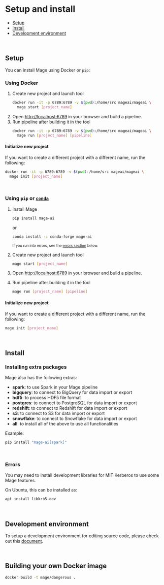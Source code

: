 # Setup and install

- [Setup](#setup)
- [Install](#install)
- [Development environment](#development-environment)

<br />

## Setup
You can install Mage using Docker or `pip`:

### Using Docker

1. Create new project and launch tool
    ```bash
    docker run -it -p 6789:6789 -v $(pwd):/home/src mageai/mageai \
      mage start [project_name]
    ```
1. Open [http://localhost:6789](http://localhost:6789) in your browser and build a pipeline.
1. Run pipeline after building it in the tool
    ```bash
    docker run -it -p 6789:6789 -v $(pwd):/home/src mageai/mageai \
      mage run [project_name] [pipeline]
    ```

#### Initialize new project
If you want to create a different project with a different name, run the following:

```bash
docker run -it -p 6789:6789 -v $(pwd):/home/src mageai/mageai \
  mage init [project_name]
```

<br />

### Using `pip` or [`conda`](https://github.com/conda-forge/mage-ai-feedstock)

1. Install Mage
    ```bash
    pip install mage-ai
    ```

    or

    ```bash
    conda install -c conda-forge mage-ai
    ```

    <sub>If you run into errors, see the [errors section](#errors) below.</sub>

1. Create new project and launch tool
    ```bash
    mage start [project_name]
    ```
1. Open [http://localhost:6789](http://localhost:6789) in your browser and build a pipeline.
1. Run pipeline after building it in the tool
    ```bash
    mage run [project_name] [pipeline]
    ```

#### Initialize new project

If you want to create a different project with a different name, run the following:

```bash
mage init [project_name]
```

<br />

## Install

### Installing extra packages

Mage also has the following extras:

* **spark**: to use Spark in your Mage pipeline
* **bigquery**: to connect to BigQuery for data import or export
* **hdf5**: to process HDF5 file format
* **postgres**: to connect to PostgreSQL for data import or export
* **redshift**: to connect to Redshift for data import or export
* **s3**: to connect to S3 for data import or export
* **snowflake**: to connect to Snowflake for data import or export
* **all**: to install all of the above to use all functionalities

Example:

```bash
pip install "mage-ai[spark]"
```

<br />

### Errors

You may need to install development libraries for MIT Kerberos to use some Mage features.

On Ubuntu, this can be installed as:
```bash
apt install libkrb5-dev
```

<br />

## Development environment

To setup a development environment for editing source code,
please check out this [document](../../contributing/README.md).

<br />

## Building your own Docker image

```bash
docker build -t mage/dangerous .
```

<br />
